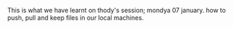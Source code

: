 This is what we have learnt on thody's session; mondya 07 january.
how to push, pull and keep files in our local machines. 
